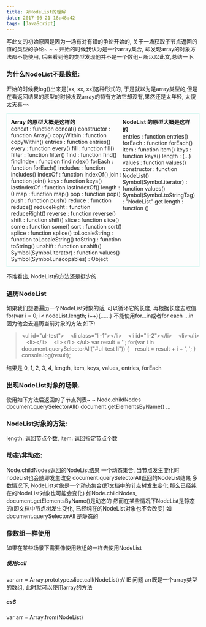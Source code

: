 ```yaml
---
title: 对NodeList的理解
date: 2017-06-21 18:48:42
tags: [JavaScript]
---
```


写此文的初始原因是因为一场有对有错的争论开始的, 关于一场获取子节点返回的值的类型的争论~ ~ ~
开始的时候我认为是一个array集合, 却发现array的对象方法都不能使用, 后来看到他的类型发现他并不是一个数组~
所以以此文,总结一下.
<!-- more -->
### 为什么NodeList不是数组:
开始的时候我log()出来是[xx, xx, xx]这种形式的, 于是就以为是array类型的,但是在看返回结果的原型的时候发现array的特有方法它却没有,果然还是太年轻, 太傻太天真~~
<style type="text/css">.proto{display: flex; padding: 10px; border: 2px solid #daf7f2;} .proto li{list-style: none !important;} .proto h4{margin: 0;}</style>
<ul class="proto"><li style="flex: 1 1 auto;"><h4>Array 的原型大概是这样的</h4>concat : function concat()
	constructor : function Array()
	copyWithin : function copyWithin()
	entries : function entries()
	every : function every()
	fill : function fill()
	filter : function filter()
	find : function find()
	findIndex : function findIndex()
	forEach : function forEach()
	includes : function includes()
	indexOf : function indexOf()
	join : function join()
	keys : function keys()
	lastIndexOf : function lastIndexOf()
	length : 0
	map : function map()
	pop : function pop()
	push : function push()
	reduce : function reduce()
	reduceRight : function reduceRight()
	reverse : function reverse()
	shift : function shift()
	slice : function slice()
	some : function some()
	sort : function sort()
	splice : function splice()
	toLocaleString : function toLocaleString()
	toString : function toString()
	unshift : function unshift()
	Symbol(Symbol.iterator) : function values()
	Symbol(Symbol.unscopables) : Object</li><li style="flex: 1 1 auto;"><h4>NodeList 的原型大概是这样的</h4>entries : function entries()
	forEach : function forEach()
	item : function item()
	keys : function keys()
	length : (...)
	values : function values()
	constructor : function NodeList()
	Symbol(Symbol.iterator) : function values()
	Symbol(Symbol.toStringTag) : "NodeList"
	get length : function ()</li></ul>
不难看出, NodeList的方法还是挺少的.

### 遍历NodeList
如果我们想要遍历一个NodeList对象的话, 可以循环它的长度, 再根据长度去取值.
for(var i = 0; i< nodeList.length; i++){......}
不能使用for...in或者for each ...in 因为他会去遍历当前对象的方法
如下:
>&lt;ul id="ul-test"&gt;
&nbsp;&nbsp; &lt;li class="li-1"&gt;&lt;/li&gt;
&nbsp;&nbsp; &lt;li id="li-2"&gt;&lt;/li&gt;
&nbsp;&nbsp; &lt;li&gt;&lt;/li&gt;
&nbsp;&nbsp; &lt;li&gt;&lt;/li&gt;
&nbsp;&nbsp; &lt;li&gt;&lt;/li&gt;
&lt;/ul&gt;
var result = ''; 
for(var i in document.querySelectorAll("#ul-test li")) {
&nbsp;&nbsp; result = result + i + ', ';
}
console.log(result);

结果是 0, 1, 2, 3, 4, length, item, keys, values, entries, forEach

### 出现NodeList对象的场景. 
使用如下方法后返回的子节点列表~ ~
	Node.childNodes
	document.querySelectorAll()
	document.getElementsByName()
	...

### NodeList对象的方法:
length: 返回节点个数,
item:  返回指定节点个数
	

### 动态\非动态:
Node.childNodes返回的NodeList结果
一个动态集合, 当节点发生变化时nodeList也会随即发生改变
document.querySelectorAll返回的NodeList结果
多数情况下, NodeList对象是一个动态集合(即文档中的节点树发生变化,那么已经纯在的NodeList对象也可能会变化)
如Node.childNodes, document.getElementsByName()是动态的
然而在某些情况下NodeList是静态的(即文档中节点树发生变化, 已经纯在的NodeList对象也不会改变)
如document.querySelectorAll 是静态的

### 像数组一样使用
如果在某些场景下需要像使用数组的一样去使用NodeList
##### 使用call
var arr = Array.prototype.slice.call(NodeList);// IE 问题
arr既是一个array类型的数组, 此时就可以使用array的方法
##### es6
var arr = Array.from(NodeList)
